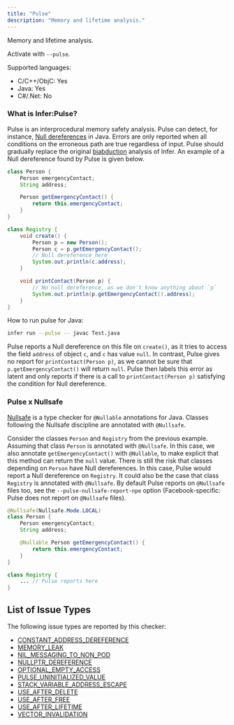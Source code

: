 ```yaml
---
title: "Pulse"
description: "Memory and lifetime analysis."
---
```


Memory and lifetime analysis.

Activate with `--pulse`.

Supported languages:
- C/C++/ObjC: Yes
- Java: Yes
- C#/.Net: No

### What is Infer:Pulse?
Pulse is an interprocedural memory safety analysis. Pulse can detect, for instance, [Null dereferences](/docs/next/all-issue-types#nullptr_dereference) in Java. Errors are only reported when all conditions on the erroneous path are true regardless of input. Pulse should gradually replace the original [biabduction](/docs/next/checker-biabduction) analysis of Infer. An example of a Null dereference found by Pulse is given below.

```java
class Person {
    Person emergencyContact;
    String address;

    Person getEmergencyContact() {
        return this.emergencyContact;
    }
}

class Registry {
    void create() {
        Person p = new Person();
        Person c = p.getEmergencyContact();
        // Null dereference here
        System.out.println(c.address);
    }

    void printContact(Person p) {
        // No null dereference, as we don't know anything about `p`
        System.out.println(p.getEmergencyContact().address);
    }
}
```

How to run pulse for Java:
```bash
infer run --pulse -- javac Test.java
```

Pulse reports a Null dereference on this file on `create()`, as it tries to access the field `address` of object `c`, and `c` has value `null`. In contrast, Pulse gives no report for `printContact(Person p)`, as we cannot be sure that `p.getEmergencyContact()` will return `null`. Pulse then labels this error as latent and only reports if there is a call to `printContact(Person p)` satisfying the condition for Null dereference.

### Pulse x Nullsafe

[Nullsafe](/docs/next/checker-eradicate) is a type checker for `@Nullable` annotations for Java. Classes following the Nullsafe discipline are annotated with `@Nullsafe`.

Consider the classes `Person` and `Registry` from the previous example. Assuming that class `Person` is annotated with `@Nullsafe`. In this case, we also annotate `getEmergencyContact()` with `@Nullable`, to make explicit that this method can return the `null` value. There is still the risk that classes depending on `Person` have Null dereferences. In this case, Pulse would report a Null dereference on `Registry`. It could also be the case that class `Registry` is annotated with `@Nullsafe`. By default Pulse reports on `@Nullsafe` files too, see the `--pulse-nullsafe-report-npe` option (Facebook-specific: Pulse does not report on `@Nullsafe` files).

```java
@Nullsafe(Nullsafe.Mode.LOCAL)
class Person {
    Person emergencyContact;
    String address;

    @Nullable Person getEmergencyContact() {
        return this.emergencyContact;
    }
}

class Registry {
    ... // Pulse reports here
}
```


## List of Issue Types

The following issue types are reported by this checker:
- [CONSTANT_ADDRESS_DEREFERENCE](/docs/next/all-issue-types#constant_address_dereference)
- [MEMORY_LEAK](/docs/next/all-issue-types#memory_leak)
- [NIL_MESSAGING_TO_NON_POD](/docs/next/all-issue-types#nil_messaging_to_non_pod)
- [NULLPTR_DEREFERENCE](/docs/next/all-issue-types#nullptr_dereference)
- [OPTIONAL_EMPTY_ACCESS](/docs/next/all-issue-types#optional_empty_access)
- [PULSE_UNINITIALIZED_VALUE](/docs/next/all-issue-types#pulse_uninitialized_value)
- [STACK_VARIABLE_ADDRESS_ESCAPE](/docs/next/all-issue-types#stack_variable_address_escape)
- [USE_AFTER_DELETE](/docs/next/all-issue-types#use_after_delete)
- [USE_AFTER_FREE](/docs/next/all-issue-types#use_after_free)
- [USE_AFTER_LIFETIME](/docs/next/all-issue-types#use_after_lifetime)
- [VECTOR_INVALIDATION](/docs/next/all-issue-types#vector_invalidation)
